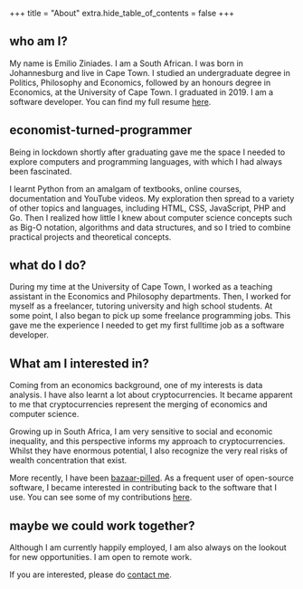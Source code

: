 +++
title = "About"
extra.hide_table_of_contents = false
+++

## who am I?

My name is Emilio Ziniades.
I am a South African.
I was born in Johannesburg and live in Cape Town.
I studied an undergraduate degree in Politics, Philosophy and Economics, followed by an honours degree in Economics, at the University of Cape Town.
I graduated in 2019.
I am a software developer.
You can find my full resume <a href="/resume.pdf" target="_blank">here</a>.

## economist-turned-programmer

Being in lockdown shortly after graduating gave me the space I needed to explore computers and programming languages, with which I had always been fascinated.

I learnt Python from an amalgam of textbooks, online courses, documentation and YouTube videos.
My exploration then spread to a variety of other topics and languages, including HTML, CSS, JavaScript, PHP and Go.
Then I realized how little I knew about computer science concepts such as Big-O notation, algorithms and data structures, and so I tried to combine practical projects and theoretical concepts.

## what do I do?

During my time at the University of Cape Town, I worked as a teaching assistant in the Economics and Philosophy departments.
Then, I worked for myself as a freelancer, tutoring university and high school students.
At some point, I also began to pick up some freelance programming jobs.
This gave me the experience I needed to get my first fulltime job as a software developer.

## What am I interested in?

Coming from an economics background, one of my interests is data analysis.
I have also learnt a lot about cryptocurrencies.
It became apparent to me that cryptocurrencies represent the merging of economics and computer science.

Growing up in South Africa, I am very sensitive to social and economic inequality, and this perspective informs my approach to cryptocurrencies.
Whilst they have enormous potential, I also recognize the very real risks of wealth concentration that exist.

More recently, I have been [bazaar-pilled](https://en.wikipedia.org/wiki/The_Cathedral_and_the_Bazaar). As a frequent user of open-source software, I became interested in contributing back to the software that I use. You can see some of my contributions [here](@/open-source.md#contributions).

## maybe we could work together?

Although I am currently happily employed, I am also always on the lookout for new opportunities.
I am open to remote work.

If you are interested, please do [contact me](mailto:emilioziniades@gmail.com).
